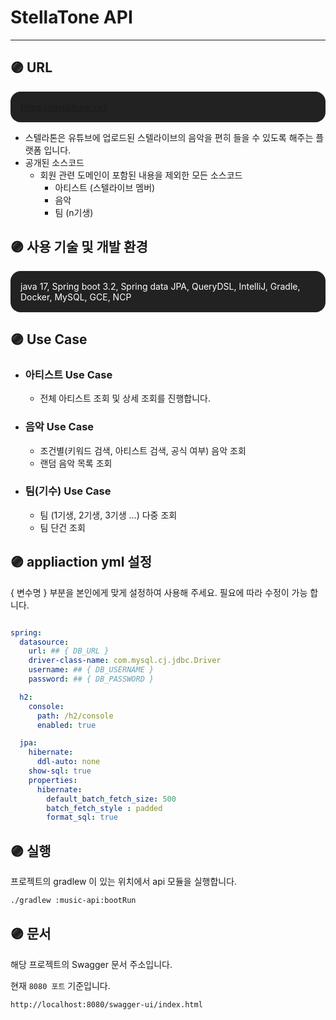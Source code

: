 #  StellaTone API

---

## 🟣 URL

<p style="background: #222; color : white; padding: 1rem; border-radius: 1rem">
    <a href="https://stellatone.xyz">https://stellatone.xyz</a>
</p>


- 스텔라톤은 유튜브에 업로드된 스텔라이브의 음악을 편히 들을 수 있도록 해주는 플랫폼 입니다.
- 공개된 소스코드
  - 회원 관련 도메인이 포함된 내용을 제외한 모든 소스코드
    - 아티스트 (스텔라이브 멤버)
    - 음악 
    - 팀 (n기생)

## 🟣 사용 기술 및 개발 환경

<p style="background: #222; color : white; padding: 1rem; border-radius: 1rem">
    java 17, Spring boot 3.2, Spring data JPA, QueryDSL, IntelliJ, Gradle, Docker, MySQL, GCE, NCP 
</p>

## 🟣 Use Case

- ### 아티스트 Use Case
  - 전체 아티스트 조회 및 상세 조회를 진행합니다.
  
- ### 음악 Use Case
  - 조건별(키워드 검색, 아티스트 검색, 공식 여부) 음악 조회
  - 랜덤 음악 목록 조회

- ### 팀(기수) Use Case
  - 팀 (1기생, 2기생, 3기생 ...) 다중 조회
  - 팀 단건 조회

## 🟣 appliaction yml 설정

{ 변수명 } 부분을 본인에게 맞게 설정하여 사용해 주세요. 필요에 따라 수정이 가능 합니다.

```yaml

spring:
  datasource:
    url: ## { DB_URL }
    driver-class-name: com.mysql.cj.jdbc.Driver
    username: ## { DB_USERNAME }
    password: ## { DB_PASSWORD }

  h2:
    console:
      path: /h2/console
      enabled: true

  jpa:
    hibernate:
      ddl-auto: none
    show-sql: true
    properties:
      hibernate:
        default_batch_fetch_size: 500
        batch_fetch_style : padded
        format_sql: true

```

## 🟣 실행
프로젝트의 gradlew 이 있는 위치에서 api 모듈을 실행합니다.

```bash
./gradlew :music-api:bootRun
```

## 🟣 문서
해당 프로젝트의 Swagger 문서 주소입니다.

현재 `8080 포트` 기준입니다.

```
http://localhost:8080/swagger-ui/index.html
```
